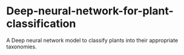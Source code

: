 # Deep-neural-network-for-plant-classification
A Deep neural network model to classify plants into their appropriate taxonomies.
